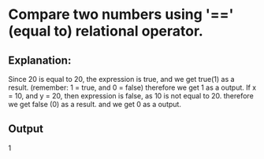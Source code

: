 # Compare two numbers using '==' (equal to) relational operator.

## Explanation:
Since 20 is equal to 20, the expression is true, and we get true(1) as a result.
(remember: 1 = true, and 0 = false)
therefore we get 1 as a output.
If x = 10, and y = 20, then expression is false, as 10 is not equal to 20. therefore we get false (0) as a result.
and we get 0 as a output.

## Output
1